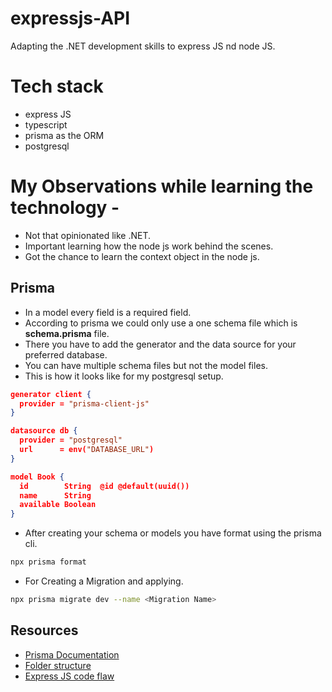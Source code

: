 # expressjs-API
Adapting the .NET development skills to express JS nd node JS.

# Tech stack

- express JS
- typescript 
- prisma as the ORM
- postgresql


# My Observations while learning the technology -
- Not that opinionated like .NET.
- Important learning how the node js work behind the scenes.
- Got the chance to learn the context object in the node js.

## Prisma

- In a model every field is a required field.
- According to prisma we could only use a one schema file which is  **schema.prisma** file.
- There you have to add the generator and the data source for your preferred database.
- You can have multiple schema files but not the model files.
- This is how it looks like for my postgresql setup.
```json
generator client {
  provider = "prisma-client-js"
}

datasource db {
  provider = "postgresql"
  url      = env("DATABASE_URL")
}

model Book {
  id        String  @id @default(uuid())
  name      String
  available Boolean
}
```
- After creating your schema or models you have format using the prisma cli.

```bash
npx prisma format
```
- For Creating a Migration and applying.
```bash
npx prisma migrate dev --name <Migration Name>
```

## Resources
- [Prisma Documentation](https://www.prisma.io/docs/orm)
- [Folder structure](https://blog.treblle.com/egergr/)
- [Express JS code flaw](https://learn.microsoft.com/en-us/training/modules/build-web-api-nodejs-express/5-exercise-middleware?tabs=github-codespaces)